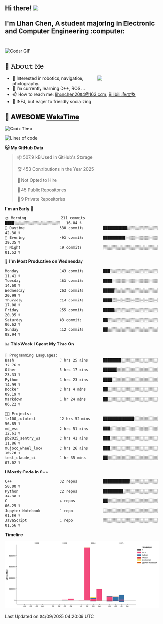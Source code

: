 <h2 align="left">
 <abc>
  <br>Hi there! <img src="https://user-images.githubusercontent.com/42378118/110234147-e3259600-7f4e-11eb-95be-0c4047144dea.gif" width="30"><br>
  <br> I'm Lihan Chen, A student majoring in Electronic and Computer Engineering :computer:<br>
  <br>
 </abc>
</h2>

<img align="center" src="https://media.giphy.com/media/SWoSkN6DxTszqIKEqv/giphy.gif" alt="Coder GIF" width="500">

## :book: 𝙰𝚋𝚘𝚞𝚝 𝙼𝚎

<img align="right" width="40%" src="https://github-readme-stats.vercel.app/api?username=LihanChen2004&show_icons=true&icon_color=CE1D2D&text_color=718096&bg_color=ffffff&hide_title=true" />

- 🌟 Interested in robotics, navigation, photography...
- 🌱 I’m currently learning C++, ROS ... 
- 📫 How to reach me: lihanchen2004@163.com, [Bilibili: 陈立憨](https://space.bilibili.com/170786212)
- 👯 INFJ, but eager to friendly socializing

## 📜 𝐀𝐖𝐄𝐒𝐎𝐌𝐄 [𝐖𝐚𝐤𝐚𝐓𝐢𝐦𝐞](https://github.com/anmol098/waka-readme-stats)

<!--START_SECTION:waka-->
![Code Time](http://img.shields.io/badge/Code%20Time-1%2C432%20hrs%206%20mins-blue)

![Lines of code](https://img.shields.io/badge/From%20Hello%20World%20I%27ve%20Written-1.5%20million%20lines%20of%20code-blue)

**🐱 My GitHub Data** 

> 📦 507.9 kB Used in GitHub's Storage 
 > 
> 🏆 453 Contributions in the Year 2025
 > 
> 🚫 Not Opted to Hire
 > 
> 📜 45 Public Repositories 
 > 
> 🔑 9 Private Repositories 
 > 
**I'm an Early 🐤** 

```text
🌞 Morning                211 commits         ████░░░░░░░░░░░░░░░░░░░░░   16.84 % 
🌆 Daytime                530 commits         ███████████░░░░░░░░░░░░░░   42.30 % 
🌃 Evening                493 commits         ██████████░░░░░░░░░░░░░░░   39.35 % 
🌙 Night                  19 commits          ░░░░░░░░░░░░░░░░░░░░░░░░░   01.52 % 
```
📅 **I'm Most Productive on Wednesday** 

```text
Monday                   143 commits         ███░░░░░░░░░░░░░░░░░░░░░░   11.41 % 
Tuesday                  183 commits         ████░░░░░░░░░░░░░░░░░░░░░   14.60 % 
Wednesday                263 commits         █████░░░░░░░░░░░░░░░░░░░░   20.99 % 
Thursday                 214 commits         ████░░░░░░░░░░░░░░░░░░░░░   17.08 % 
Friday                   255 commits         █████░░░░░░░░░░░░░░░░░░░░   20.35 % 
Saturday                 83 commits          ██░░░░░░░░░░░░░░░░░░░░░░░   06.62 % 
Sunday                   112 commits         ██░░░░░░░░░░░░░░░░░░░░░░░   08.94 % 
```


📊 **This Week I Spent My Time On** 

```text
💬 Programming Languages: 
Bash                     7 hrs 25 mins       ████████░░░░░░░░░░░░░░░░░   32.76 % 
Other                    5 hrs 17 mins       ██████░░░░░░░░░░░░░░░░░░░   23.33 % 
Python                   3 hrs 23 mins       ████░░░░░░░░░░░░░░░░░░░░░   14.99 % 
Docker                   2 hrs 4 mins        ██░░░░░░░░░░░░░░░░░░░░░░░   09.19 % 
Markdown                 1 hr 24 mins        ██░░░░░░░░░░░░░░░░░░░░░░░   06.22 % 

🐱‍💻 Projects: 
lz100_autotest           12 hrs 52 mins      ██████████████░░░░░░░░░░░   56.85 % 
md_esc                   2 hrs 51 mins       ███░░░░░░░░░░░░░░░░░░░░░░   12.61 % 
pb2025_sentry_ws         2 hrs 41 mins       ███░░░░░░░░░░░░░░░░░░░░░░   11.86 % 
mujoco_wheel_loco        2 hrs 26 mins       ███░░░░░░░░░░░░░░░░░░░░░░   10.76 % 
test_claude_ci           1 hr 35 mins        ██░░░░░░░░░░░░░░░░░░░░░░░   07.02 % 
```

**I Mostly Code in C++** 

```text
C++                      32 repos            ████████████░░░░░░░░░░░░░   50.00 % 
Python                   22 repos            █████████░░░░░░░░░░░░░░░░   34.38 % 
C                        4 repos             ██░░░░░░░░░░░░░░░░░░░░░░░   06.25 % 
Jupyter Notebook         1 repo              ░░░░░░░░░░░░░░░░░░░░░░░░░   01.56 % 
JavaScript               1 repo              ░░░░░░░░░░░░░░░░░░░░░░░░░   01.56 % 
```



**Timeline**

![Lines of Code chart](https://raw.githubusercontent.com/LihanChen2004/LihanChen2004/main/assets/bar_graph.png)


 Last Updated on 04/09/2025 04:20:06 UTC
<!--END_SECTION:waka-->

<!--
**LihanChen2004/LihanChen2004** is a ✨ _special_ ✨ repository because its `README.md` (this file) appears on your GitHub profile.

Here are some ideas to get you started:

- 🔭 I’m currently working on ...
- 🌱 I’m currently learning ...
- 👯 I’m looking to collaborate on ...
- 🤔 I’m looking for help with ...
- 💬 Ask me about ...
- 📫 How to reach me: ...
- 😄 Pronouns: ...
- ⚡ Fun fact: ...
-->
